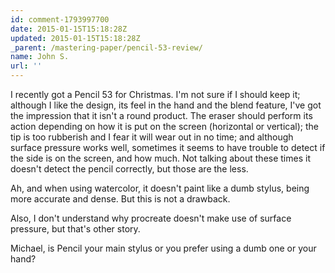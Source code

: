 ```yaml
---
id: comment-1793997700
date: 2015-01-15T15:18:28Z
updated: 2015-01-15T15:18:28Z
_parent: /mastering-paper/pencil-53-review/
name: John S.
url: ''
---
```


I recently got a Pencil 53 for Christmas. I'm not sure if I should keep
it; although I like the design, its feel in the hand and the blend feature, I've
got the impression that it isn't a round product. The eraser should perform its
action depending on how it is put on the screen (horizontal or vertical); the tip
is too rubberish and I fear it will wear out in no time; and although surface pressure
works well, sometimes it seems to have trouble to detect if the side is on the screen,
and how much. Not talking about these times it doesn't detect the pencil correctly,
but those are the less.

Ah, and when using watercolor, it doesn't paint like
a dumb stylus, being more accurate and dense. But this is not a drawback.

Also,
I don't understand why procreate doesn't make use of surface pressure, but that's
other story.

Michael, is Pencil your main stylus or you prefer using a dumb one or your hand?
